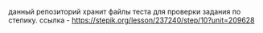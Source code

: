 данный репозиторий хранит файлы теста для проверки задания по степику.
ссылка - https://stepik.org/lesson/237240/step/10?unit=209628
